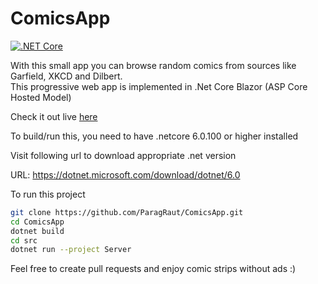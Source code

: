 # ComicsApp

[![.NET Core](https://github.com/ParagRaut/ComicsApp/actions/workflows/dotnetcore.yml/badge.svg)](https://github.com/ParagRaut/ComicsApp/actions/workflows/dotnetcore.yml)

With this small app you can browse random comics from sources like Garfield, XKCD and Dilbert. <br/>
This progressive web app is implemented in .Net Core Blazor (ASP Core Hosted Model)

Check it out live [here](https://comics-app-blazor.herokuapp.com)

To build/run this, you need to have .netcore 6.0.100 or higher installed

Visit following url to download appropriate .net version <br/>

URL: https://dotnet.microsoft.com/download/dotnet/6.0

To run this project

```bash
git clone https://github.com/ParagRaut/ComicsApp.git
cd ComicsApp
dotnet build
cd src
dotnet run --project Server
```

Feel free to create pull requests and enjoy comic strips without ads :)
